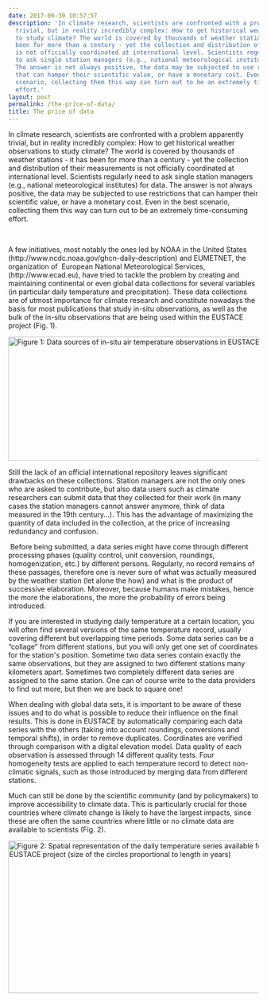 ```yaml
---
date: 2017-06-30 10:57:57
description: 'In climate research, scientists are confronted with a problem apparently
  trivial, but in reality incredibly complex: How to get historical weather observations
  to study climate? The world is covered by thousands of weather stations - it has
  been for more than a century - yet the collection and distribution of their measurements
  is not officially coordinated at international level. Scientists regularly need
  to ask single station managers (e.g., national meteorological institutes) for data.
  The answer is not always positive, the data may be subjected to use restrictions
  that can hamper their scientific value, or have a monetary cost. Even in the best
  scenario, collecting them this way can turn out to be an extremely time-consuming
  effort.'
layout: post
permalink: /the-price-of-data/
title: The price of data
---
```


<p><span size="3">In climate research, scientists are confronted with a problem apparently trivial, but in reality incredibly complex: How to get historical weather observations to study climate? The world is covered by thousands of weather stations - it has been for more than a century - yet the collection and distribution of their measurements is not officially coordinated at international level. Scientists regularly need to ask single station managers (e.g., national meteorological institutes) for data. The answer is not always positive, the data may be subjected to use restrictions that can hamper their scientific value, or have a monetary cost. Even in the best scenario, collecting them this way can turn out to be an extremely time-consuming effort.</span></p>
<p><span size="3"> </span></p>
<p><span><span size="3">A few initiatives, most notably the ones led by NOAA in the United States (http://www.ncdc.noaa.gov/ghcn-daily-description) and EUMETNET, the organization of  </span><span size="3">European National Meteorological Services,</span><span size="3">  </span><span size="3">(http://www.ecad.eu), have tried to tackle the problem by creating and maintaining continental or even global data collections for several variables (in particular daily temperature and precipitation). These data collections are of utmost importance for climate research and constitute nowadays the basis for most publications that study in-situ observations, as well as the bulk of the in-situ observations that are being used within the EUSTACE project (Fig. 1).</span></span></p>
<p><img class="img_left" height="250" src="https://www.eustaceproject.eu/eustace/static/media/uploads/insitu_datasources_eustace.png" title="Figure 1: Data sources of in-situ air temperature observations in EUSTACE" width="600"></p>
<p><span size="3">Still the lack of an official international repository leaves significant drawbacks on these collections. Station managers are not the only ones who are asked to contribute, but also data users such as climate researchers can submit data that they collected for their work (in many cases the station managers cannot answer anymore, think of data measured in the 19th century...). This has the advantage of maximizing the quantity of data included in the collection, at the price of increasing redundancy and confusion.</span></p>
<p></p>
<p><span size="3"> </span>Before being submitted, a data series might have come through different processing phases (quality control, unit conversion, roundings, homogenization, etc.) by different persons. Regularly, no record remains of these passages, therefore one is never sure of what was actually measured by the weather station (let alone the how) and what is the product of successive elaboration. Moreover, because humans make mistakes, hence the more the elaborations, the more the probability of errors being introduced.</p>
<p></p>
<p><span size="3">If you are interested in studying daily temperature at a certain location, you will often find several versions of the same temperature record, usually covering different but overlapping time periods. Some data series can be a “collage” from different stations, but you will only get one set of coordinates for the station's position. Sometime two data series contain exactly the same observations, but they are assigned to two different stations many kilometers apart. Sometimes two completely different data series are assigned to the same station. One can of course write to the data providers to find out more, but then we are back to square one!</span></p>
<p></p>
<p><span size="3">When dealing with global data sets, it is important to be aware of these issues and to do what is possible to reduce their influence on the final results. This is done in EUSTACE by automatically comparing each data series with the others (taking into account roundings, conversions and temporal shifts), in order to remove duplicates. Coordinates are verified through comparison with a digital elevation model. Data quality of each observation is assessed through 14 different quality tests. Four homogeneity tests are applied to each temperature record to detect non-climatic signals, such as those introduced by merging data from different stations.</span></p>
<p></p>
<p><span size="3">Much can still be done by the scientific community (and by policymakers) to improve accessibility to climate data. This is particularly crucial for those countries where climate change is likely to have the largest impacts, since these are often the same countries where little or no climate data are available to scientists (Fig. 2).</span></p>
<p><img class="img_left_nospacetop" height="307" src="https://www.eustaceproject.eu/eustace/static/media/uploads/daily_temperature_stations_global.png" title="Figure 2: Spatial representation of the daily temperature series available for the EUSTACE project (size of the circles proportional to length in years)" width="600"></p>
<p><span size="3"> </span></p>
<p><span><span size="3"><span size="3"> </span><br></span></span></p>
